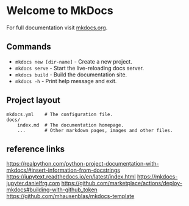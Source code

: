 # Welcome to MkDocs

For full documentation visit [mkdocs.org](https://www.mkdocs.org).

## Commands

* `mkdocs new [dir-name]` - Create a new project.
* `mkdocs serve` - Start the live-reloading docs server.
* `mkdocs build` - Build the documentation site.
* `mkdocs -h` - Print help message and exit.

## Project layout

    mkdocs.yml    # The configuration file.
    docs/
        index.md  # The documentation homepage.
        ...       # Other markdown pages, images and other files.

## reference links

https://realpython.com/python-project-documentation-with-mkdocs/#insert-information-from-docstrings
https://jupytext.readthedocs.io/en/latest/index.html
https://mkdocs-jupyter.danielfrg.com
https://github.com/marketplace/actions/deploy-mkdocs#building-with-github_token
https://github.com/mhausenblas/mkdocs-template